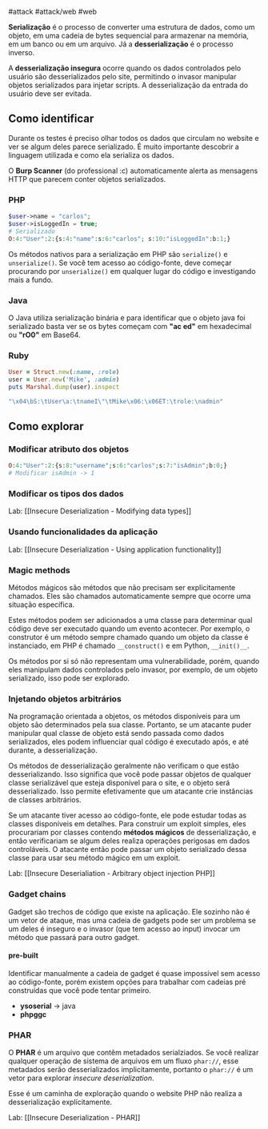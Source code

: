 #attack #attack/web #web

**Serialização** é o processo de converter uma estrutura de dados, como um objeto, em uma cadeia de bytes sequencial para armazenar na memória, em um banco ou em um arquivo. Já a **desserialização** é o processo inverso.

A **desserialização insegura** ocorre quando os dados controlados pelo usuário são desserializados pelo site, permitindo o invasor manipular objetos serializados para injetar scripts. A desserialização da entrada do usuário deve ser evitada.

## Como identificar

Durante os testes é preciso olhar todos os dados que circulam no website e ver se algum deles parece serializado. É muito importante descobrir a linguagem utilizada e como ela serializa os dados.

O **Burp Scanner** (do professional :c) automaticamente alerta as mensagens HTTP que parecem conter objetos serializados.
### PHP

```PHP
$user->name = "carlos";
$user->isLoggedIn = true;
# Serializado
O:4:"User":2:{s:4:"name":s:6:"carlos"; s:10:"isLoggedIn":b:1;}
```

Os métodos nativos para a serialização em PHP são `serialize()` e `unserialize()`. Se você tem acesso ao código-fonte, deve começar procurando por `unserialize()` em qualquer lugar do código e investigando mais a fundo.

### Java

O Java utiliza serialização binária e para identificar que o objeto java foi serializado basta ver se os bytes começam com **"ac ed"** em hexadecimal ou **"rO0"** em Base64.

### Ruby

```ruby
User = Struct.new(:name, :role)
user = User.new('Mike', :admin)
puts Marshal.dump(user).inspect

"\x04\bS:\tUser\a:\tnameI\"\tMike\x06:\x06ET:\trole:\nadmin"
```

## Como explorar

### Modificar atributo dos objetos

```PHP
O:4:"User":2:{s:8:"username";s:6:"carlos";s:7:"isAdmin";b:0;}
# Modificar isAdmin -> 1
```

### Modificar os tipos dos dados

Lab: [[Insecure Deserialization - Modifying data types]]

### Usando funcionalidades da aplicação

Lab: [[Insecure Deserialization - Using application functionality]] 

### Magic methods

Métodos mágicos são métodos que não precisam ser explicitamente chamados. Eles são chamados automaticamente sempre que ocorre uma situação específica. 

Estes métodos podem ser adicionados a uma classe para determinar qual código deve ser executado quando um evento acontecer. Por exemplo, o construtor é um método sempre chamado quando um objeto da classe é instanciado, em PHP é chamado `__construct()` e em Python, `__init()__`.

Os métodos por si só não representam uma vulnerabilidade, porém, quando eles manipulam dados controlados pelo invasor, por exemplo, de um objeto serializado, isso pode ser explorado.

### Injetando objetos arbitrários

Na programação orientada a objetos, os métodos disponíveis para um objeto são determinados pela sua classe. Portanto, se um atacante puder manipular qual classe de objeto está sendo passada como dados serializados, eles podem influenciar qual código é executado após, e até durante, a desserialização.

Os métodos de desserialização geralmente não verificam o que estão desserializando. Isso significa que você pode passar objetos de qualquer classe serializável que esteja disponível para o site, e o objeto será desserializado. Isso permite efetivamente que um atacante crie instâncias de classes arbitrários.

Se um atacante tiver acesso ao código-fonte, ele pode estudar todas as classes disponíveis em detalhes. Para construir um exploit simples, eles procurariam por classes contendo **métodos mágicos** de desserialização, e então verificariam se algum deles realiza operações perigosas em dados controláveis. O atacante então pode passar um objeto serializado dessa classe para usar seu método mágico em um exploit.

Lab: [[Insecure Deserialiation - Arbitrary object injection PHP]]

### Gadget chains

Gadget são trechos de código que existe na aplicação. Ele sozinho não é um vetor de ataque, mas uma cadeia de gadgets pode ser um problema se um deles é inseguro e o invasor (que tem acesso ao input) invocar um método que passará para outro gadget.

#### pre-built

Identificar manualmente a cadeia de gadget é quase impossível sem acesso ao código-fonte, porém existem opções para trabalhar com cadeias pré construídas que você pode tentar primeiro.

- **ysoserial** -> java
- **phpggc**

### PHAR 

O **PHAR** é um arquivo que contêm metadados serialziados. Se você realizar qualquer operação de sistema de arquivos em um fluxo `phar://`, esse metadados serão desserializados implicitamente, portanto o `phar://` é um vetor para explorar *insecure deserialization*.

Esse é um caminha de exploração quando o website PHP não realiza a desserialização explícitamente.

Lab: [[Insecure Deserialization - PHAR]]